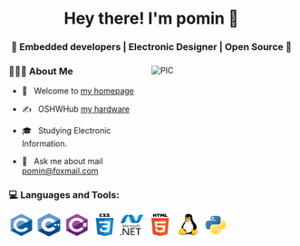 <h1 align="center">
    Hey there! I'm pomin 👋 
</h1>

<h3 align="center">
    🚀 Embedded developers | Electronic Designer | Open Source 🚀
</h3>

<div>
    <img width = "50%" align="right" alt="PIC" height="260" src="https://github-readme-stats.vercel.app/api?username=pomin-163&show_icons=true&locale=en" />
    <div align="left"> 
        <h3> 👨🏻‍💻 About Me </h3>

- 🌱 &nbsp; Welcome to [my homepage](https://www.pomin.top)
- ✍️ &nbsp; OSHWHub [my hardware](https://oshwhub.com/pomin)
- 🎓 &nbsp; Studying Electronic Information.
- 💼 &nbsp; Ask me about mail [pomin@foxmail.com](pomin@foxmail.com)

    </div> 
</div>

<h3 align="left">
    💻 Languages and Tools:
</h3>

<p align="left"> 
    <img src="https://raw.githubusercontent.com/devicons/devicon/master/icons/c/c-original.svg" alt="c" width="45" height="40"/>
    <img src="https://raw.githubusercontent.com/devicons/devicon/master/icons/cplusplus/cplusplus-original.svg" alt="cplusplus" width="45" height="40"/>
    <img src="https://raw.githubusercontent.com/devicons/devicon/master/icons/csharp/csharp-original.svg" alt="csharp" width="45" height="40"/>
    <img src="https://raw.githubusercontent.com/devicons/devicon/master/icons/css3/css3-original-wordmark.svg" alt="css3" width="45" height="40"/>
    <img src="https://raw.githubusercontent.com/devicons/devicon/master/icons/dot-net/dot-net-original-wordmark.svg" alt="dotnet" width="45" height="40"/>
    <img src="https://raw.githubusercontent.com/devicons/devicon/master/icons/html5/html5-original-wordmark.svg" alt="html5" width="45" height="40"/>
    <img src="https://raw.githubusercontent.com/devicons/devicon/master/icons/linux/linux-original.svg" alt="linux" width="45" height="40"/>
    <img src="https://raw.githubusercontent.com/devicons/devicon/master/icons/python/python-original.svg" alt="python" width="45" height="40"/>
</p>
